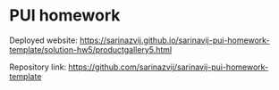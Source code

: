 # PUI homework

Deployed website: https://sarinazvij.github.io/sarinavij-pui-homework-template/solution-hw5/productgallery5.html

Repository link: https://github.com/sarinazvij/sarinavij-pui-homework-template
